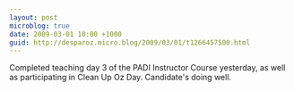 ```yaml
---
layout: post
microblog: true
date: 2009-03-01 10:00 +1000
guid: http://desparoz.micro.blog/2009/03/01/t1266457500.html
---
```

Completed teaching day 3 of the PADI Instructor Course yesterday, as well as participating in Clean Up Oz Day.  Candidate's doing well.
